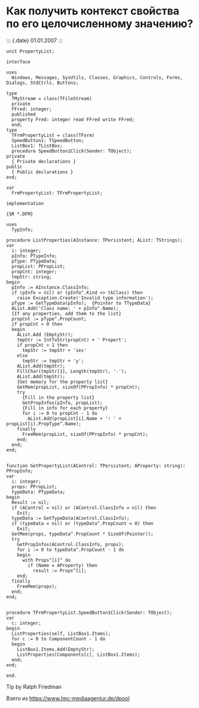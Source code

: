 Как получить контекст свойства по его целочисленному значению?
==============================================================

::: {.date}
01.01.2007
:::

    unit PropertyList;
     
    interface
     
    uses
      Windows, Messages, SysUtils, Classes, Graphics, Controls, Forms, Dialogs, StdCtrls, Buttons;
     
    type
      TMyStream = class(TFileStream)
      private
      FFred: integer;
      published
      property Fred: integer read FFred write FFred;
      end;
    type
      TFrmPropertyList = class(TForm)
      SpeedButton1: TSpeedButton;
      ListBox1: TListBox;
      procedure SpeedButton1Click(Sender: TObject);
    private
      { Private declarations }
    public
      { Public declarations }
    end;
     
    var
      FrmPropertyList: TFrmPropertyList;
     
    implementation
     
    {$R *.DFM}
     
    uses
      TypInfo;
     
    procedure ListProperties(AInstance: TPersistent; AList: TStrings);
    var
      i: integer;
      pInfo: PTypeInfo;
      pType: PTypeData;
      propList: PPropList;
      propCnt: integer;
      tmpStr: string;
    begin
      pInfo := AInstance.ClassInfo;
      if (pInfo = nil) or (pInfo^.Kind <> tkClass) then
        raise Exception.Create('Invalid type information');
      pType := GetTypeData(pInfo);  {Pointer to TTypeData}
      AList.Add('Class name: ' + pInfo^.Name);
      {If any properties, add them to the list}
      propCnt := pType^.PropCount;
      if propCnt > 0 then 
      begin
        AList.Add (EmptyStr);
        tmpStr := IntToStr(propCnt) + ' Propert';
        if propCnt > 1 then
          tmpStr := tmpStr + 'ies'
        else
          tmpStr := tmpStr + 'y';
        AList.Add(tmpStr);
        FillChar(tmpStr[1], Length(tmpStr), '-');
        AList.Add(tmpStr);
        {Get memory for the property list}
        GetMem(propList, sizeOf(PPropInfo) * propCnt);
        try
          {Fill in the property list}
          GetPropInfos(pInfo, propList);
          {Fill in info for each property}
          for i := 0 to propCnt - 1 do
            AList.Add(propList[i].Name + ': ' + propList[i].PropType^.Name);
        finally
          FreeMem(propList, sizeOf(PPropInfo) * propCnt);
        end;
      end;
    end;
     
     
    function GetPropertyList(AControl: TPersistent; AProperty: string): PPropInfo;
    var
      i: integer;
      props: PPropList;
      typeData: PTypeData;
    begin
      Result := nil;
      if (AControl = nil) or (AControl.ClassInfo = nil) then
        Exit;
      typeData := GetTypeData(AControl.ClassInfo);
      if (typeData = nil) or (typeData^.PropCount = 0) then
        Exit;
      GetMem(props, typeData^.PropCount * SizeOf(Pointer));
      try
        GetPropInfos(AControl.ClassInfo, props);
        for i := 0 to typeData^.PropCount - 1 do
        begin
          with Props^[i]^ do
            if (Name = AProperty) then
              result := Props^[i];
        end;
      finally
        FreeMem(props);
      end;
    end;
     
     
    procedure TFrmPropertyList.SpeedButton1Click(Sender: TObject);
    var
      c: integer;
    begin
      ListProperties(self, ListBox1.Items);
      for c := 0 to ComponentCount - 1 do
      begin
        ListBox1.Items.Add(EmptyStr);
        ListProperties(Components[c], ListBox1.Items);
      end;
    end;
     
    end.

Tip by Ralph Friedman

Взято из <https://www.lmc-mediaagentur.de/dpool>
